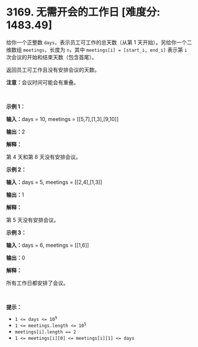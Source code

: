 # 3169. 无需开会的工作日 [难度分: 1483.49]

<p>给你一个正整数 <code>days</code>，表示员工可工作的总天数（从第 1 天开始）。另给你一个二维数组 <code>meetings</code>，长度为 <code>n</code>，其中 <code>meetings[i] = [start_i, end_i]</code> 表示第 <code>i</code> 次会议的开始和结束天数（包含首尾）。</p>

<p>返回员工可工作且没有安排会议的天数。</p>

<p><strong>注意：</strong>会议时间可能会有重叠。</p>

<p>&nbsp;</p>

<p><strong class="example">示例 1：</strong></p>

<div class="example-block">
<p><strong>输入：</strong><span class="example-io">days = 10, meetings = [[5,7],[1,3],[9,10]]</span></p>

<p><strong>输出：</strong><span class="example-io">2</span></p>

<p><strong>解释：</strong></p>

<p>第 4 天和第 8 天没有安排会议。</p>
</div>

<p><strong class="example">示例 2：</strong></p>

<div class="example-block">
<p><strong>输入：</strong><span class="example-io">days = 5, meetings = [[2,4],[1,3]]</span></p>

<p><strong>输出：</strong><span class="example-io">1</span></p>

<p><strong>解释：</strong></p>

<p>第 5 天没有安排会议。</p>
</div>

<p><strong class="example">示例 3：</strong></p>

<div class="example-block">
<p><strong>输入：</strong><span class="example-io">days = 6, meetings = [[1,6]]</span></p>

<p><strong>输出：</strong>0</p>

<p><strong>解释：</strong></p>

<p>所有工作日都安排了会议。</p>
</div>

<p>&nbsp;</p>

<p><strong>提示：</strong></p>

<ul>
	<li><code>1 &lt;= days &lt;= 10<sup>9</sup></code></li>
	<li><code>1 &lt;= meetings.length &lt;= 10<sup>5</sup></code></li>
	<li><code>meetings[i].length == 2</code></li>
	<li><code>1 &lt;= meetings[i][0] &lt;= meetings[i][1] &lt;= days</code></li>
</ul>
